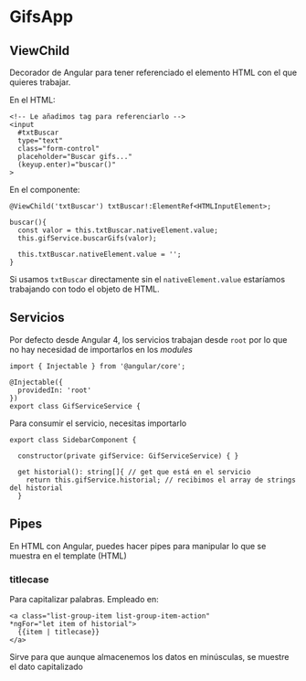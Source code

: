 
# GifsApp

## ViewChild

Decorador de Angular para tener referenciado el elemento HTML con el que quieres trabajar.

En el HTML:
```HTML:
<!-- Le añadimos tag para referenciarlo -->
<input
  #txtBuscar
  type="text"
  class="form-control"
  placeholder="Buscar gifs..."
  (keyup.enter)="buscar()"
>
```

En el componente:
```javascript:
@ViewChild('txtBuscar') txtBuscar!:ElementRef<HTMLInputElement>;

buscar(){
  const valor = this.txtBuscar.nativeElement.value;
  this.gifService.buscarGifs(valor);

  this.txtBuscar.nativeElement.value = '';
}
```
Si usamos `txtBuscar` directamente sin el `nativeElement.value` estaríamos trabajando con todo el objeto de HTML.

## Servicios

Por defecto desde Angular 4, los servicios trabajan desde `root` por lo que no hay necesidad de importarlos en los _modules_
```javascript:
import { Injectable } from '@angular/core';

@Injectable({
  providedIn: 'root'
})
export class GifServiceService {

```

Para consumir el servicio, necesitas importarlo
```javascript:
export class SidebarComponent {

  constructor(private gifService: GifServiceService) { }

  get historial(): string[]{ // get que está en el servicio
    return this.gifService.historial; // recibimos el array de strings del historial
  }
```

## Pipes

En HTML con Angular, puedes hacer pipes para manipular lo que se muestra en el template (HTML)

### titlecase

Para capitalizar palabras.
Empleado en:

```html:
<a class="list-group-item list-group-item-action"
*ngFor="let item of historial">
  {{item | titlecase}}
</a>
```

Sirve para que aunque almacenemos los datos en minúsculas, se muestre el dato capitalizado
